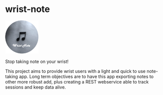# wrist-note
![alt tag](https://github.com/albertodenatale/wrist-note/blob/master/Square44x44Logo.scale-240.png)


Stop taking note on your wrist! 

This project aims to provide wrist users with a light and quick to use note-taking app. Long term objectives are to have this app exporting notes to other more robust add, plus creating a REST webservice able to track sessions and keep data alive.
